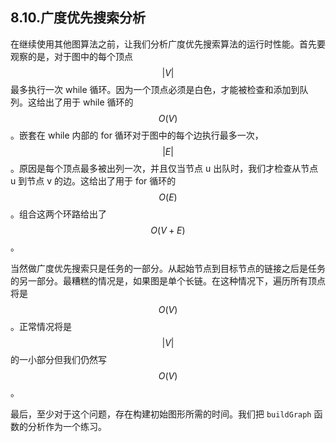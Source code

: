 ## 8.10.广度优先搜索分析

在继续使用其他图算法之前，让我们分析广度优先搜索算法的运行时性能。首先要观察的是，对于图中的每个顶点 $$|V|$$ 最多执行一次 while 循环。因为一个顶点必须是白色，才能被检查和添加到队列。这给出了用于 while 循环的 $$O(V)$$。嵌套在 while 内部的 for 循环对于图中的每个边执行最多一次，$$|E|$$。原因是每个顶点最多被出列一次，并且仅当节点 u 出队时，我们才检查从节点 u 到节点 v 的边。这给出了用于 for 循环的 $$O(E)$$ 。组合这两个环路给出了 $$O(V+E)$$。

当然做广度优先搜索只是任务的一部分。从起始节点到目标节点的链接之后是任务的另一部分。最糟糕的情况是，如果图是单个长链。在这种情况下，遍历所有顶点将是 $$O(V)$$。正常情况将是 $$|V|$$ 的一小部分但我们仍然写 $$O(V)$$。

最后，至少对于这个问题，存在构建初始图形所需的时间。我们把 `buildGraph` 函数的分析作为一个练习。
